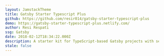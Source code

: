 ```yaml
---
layout: JamstackTheme
title: Gatsby Starter Typescript Plus
github: https://github.com/resir014/gatsby-starter-typescript-plus
demo: https://gatsby-starter-typescript-plus.netlify.com/
author: Resi Respati
ssg: Gatsby
date: 2018-02-12T18:34:22.000Z
description: A starter kit for TypeScript-based Gatsby projects with sensible defaults.
stale: false
---
```

